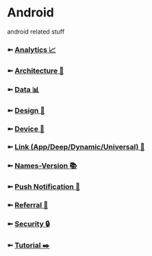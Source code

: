 # Android
android related stuff

### ➼ [Analytics 📈](Analytics)
### ➼ [Architecture 🧱](Architecture)
### ➼ [Data 📊](Data)
### ➼ [Design 🎨](Design)
### ➼ [Device 📱](Device)
### ➼ [Link (App/Deep/Dynamic/Universal) 🔗](Link)
### ➼ [Names-Version 📚](Names-Version)
### ➼ [Push Notification 🔔](Push-Notification)
### ➼ [Referral 🤝](Referral)
### ➼ [Security 🔒](Security)
### ➼ [Tutorial ✒️](Tutorial)


